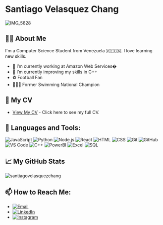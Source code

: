 # Santiago Velasquez Chang

![IMG_5828](https://github.com/santiagovelasquezchang/santiagovelasquezchang/assets/131800294/c8f4bacf-1f86-488f-801f-2601a0adbfaa)


## 👨‍💻 About Me
I'm a Computer Science Student from Venezuela 🇻🇪🇨🇳. I love learning new skills.

- 🔭 I’m currently working at Amazon Web Services�
- 🌱 I’m currently improving my skills in C++
- ⚽️ Football Fan
- 🏊🏻‍♂️ Former Swimming National Champion

## 📂 My CV
- [View My CV](https://drive.google.com/file/d/1l9pjFA332SxZv7SB_WV7l5VkURwTU6RC/view?usp=sharing) - Click here to see my full CV.

## 🚀 Languages and Tools:

![JavaScript](https://img.shields.io/badge/-JavaScript-black?style=flat-square&logo=javascript)
![Python](https://img.shields.io/badge/-Python-black?style=flat-square&logo=Python)
![Node.js](https://img.shields.io/badge/-Node.js-black?style=flat-square&logo=node.js)
![React](https://img.shields.io/badge/-React-black?style=flat-square&logo=react)
![HTML](https://img.shields.io/badge/-HTML5-black?style=flat-square&logo=html5)
![CSS](https://img.shields.io/badge/-CSS3-black?style=flat-square&logo=css3)
![Git](https://img.shields.io/badge/-Git-black?style=flat-square&logo=git)
![GitHub](https://img.shields.io/badge/-GitHub-181717?style=flat-square&logo=github)
![VS Code](https://img.shields.io/badge/-VS%20Code-007ACC?style=flat-square&logo=visual-studio-code)
![C++](https://img.shields.io/badge/-C++-00599C?style=flat-square&logo=cplusplus)
![PowerBI](https://img.shields.io/badge/-PowerBI-F2C811?style=flat-square&logo=powerbi)
![Excel](https://img.shields.io/badge/-Excel-217346?style=flat-square&logo=microsoftexcel)
![SQL](https://img.shields.io/badge/-SQL-4479A1?style=flat-square&logo=mysql)

## 📈 My GitHub Stats

![santiagovelasquezchang](https://github-readme-stats.vercel.app/api?username=santiagovelasquezchang&show_icons=true&theme=radical)


## 📫 How to Reach Me:
- <a href="mailto:svelasquez2214@gmail.com"><img src="https://img.shields.io/badge/Email-D14836?style=flat-square&logo=gmail&logoColor=white" alt="Email"></a>
- <a href="https://www.linkedin.com/in/santiago-v-1b370921b/"><img src="https://img.shields.io/badge/LinkedIn-0077B5?style=flat-square&logo=linkedin&logoColor=white" alt="LinkedIn"></a>
- <a href="https://instagram.com/santivelasquez___"><img src="https://img.shields.io/badge/Instagram-E4405F?style=flat-square&logo=instagram&logoColor=white" alt="Instagram"></a>


<!--
**santiagovelasquezchang/santiagovelasquezchang** is a ✨ _special_ ✨ repository because its `README.md` (this file) appears on your GitHub profile.
# Hi there, I'm [Your Name]! 👋

